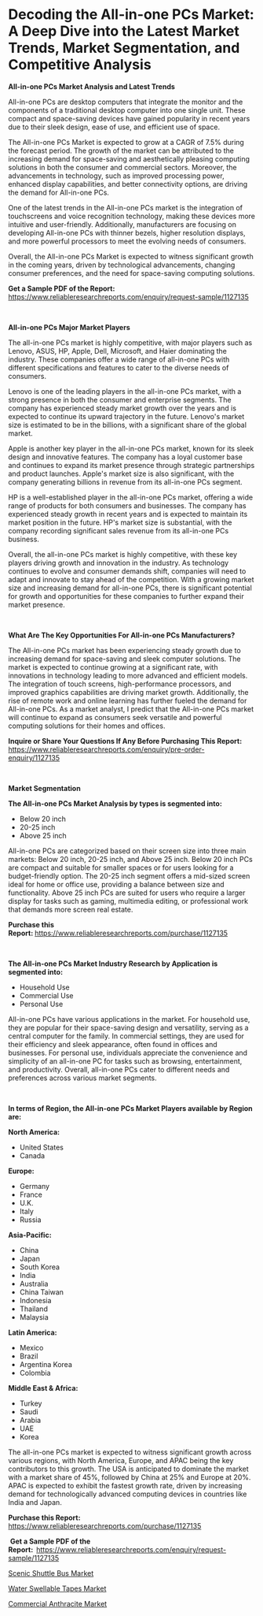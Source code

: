 <p><h1>Decoding the All-in-one PCs Market: A Deep Dive into the Latest Market Trends, Market Segmentation, and Competitive Analysis</h1></p><p><strong>All-in-one PCs Market Analysis and Latest Trends</strong></p>
<p><p>All-in-one PCs are desktop computers that integrate the monitor and the components of a traditional desktop computer into one single unit. These compact and space-saving devices have gained popularity in recent years due to their sleek design, ease of use, and efficient use of space.</p><p>The All-in-one PCs Market is expected to grow at a CAGR of 7.5% during the forecast period. The growth of the market can be attributed to the increasing demand for space-saving and aesthetically pleasing computing solutions in both the consumer and commercial sectors. Moreover, the advancements in technology, such as improved processing power, enhanced display capabilities, and better connectivity options, are driving the demand for All-in-one PCs.</p><p>One of the latest trends in the All-in-one PCs market is the integration of touchscreens and voice recognition technology, making these devices more intuitive and user-friendly. Additionally, manufacturers are focusing on developing All-in-one PCs with thinner bezels, higher resolution displays, and more powerful processors to meet the evolving needs of consumers.</p><p>Overall, the All-in-one PCs Market is expected to witness significant growth in the coming years, driven by technological advancements, changing consumer preferences, and the need for space-saving computing solutions.</p></p>
<p><strong>Get a Sample PDF of the Report:&nbsp;</strong> <a href="https://www.reliableresearchreports.com/enquiry/request-sample/1127135">https://www.reliableresearchreports.com/enquiry/request-sample/1127135</a></p>
<p>&nbsp;</p>
<p><strong>All-in-one PCs Major Market Players</strong></p>
<p><p>The all-in-one PCs market is highly competitive, with major players such as Lenovo, ASUS, HP, Apple, Dell, Microsoft, and Haier dominating the industry. These companies offer a wide range of all-in-one PCs with different specifications and features to cater to the diverse needs of consumers.</p><p>Lenovo is one of the leading players in the all-in-one PCs market, with a strong presence in both the consumer and enterprise segments. The company has experienced steady market growth over the years and is expected to continue its upward trajectory in the future. Lenovo's market size is estimated to be in the billions, with a significant share of the global market.</p><p>Apple is another key player in the all-in-one PCs market, known for its sleek design and innovative features. The company has a loyal customer base and continues to expand its market presence through strategic partnerships and product launches. Apple's market size is also significant, with the company generating billions in revenue from its all-in-one PCs segment.</p><p>HP is a well-established player in the all-in-one PCs market, offering a wide range of products for both consumers and businesses. The company has experienced steady growth in recent years and is expected to maintain its market position in the future. HP's market size is substantial, with the company recording significant sales revenue from its all-in-one PCs business.</p><p>Overall, the all-in-one PCs market is highly competitive, with these key players driving growth and innovation in the industry. As technology continues to evolve and consumer demands shift, companies will need to adapt and innovate to stay ahead of the competition. With a growing market size and increasing demand for all-in-one PCs, there is significant potential for growth and opportunities for these companies to further expand their market presence.</p></p>
<p>&nbsp;</p>
<p><strong>What Are The Key Opportunities For All-in-one PCs Manufacturers?</strong></p>
<p><p>The All-in-one PCs market has been experiencing steady growth due to increasing demand for space-saving and sleek computer solutions. The market is expected to continue growing at a significant rate, with innovations in technology leading to more advanced and efficient models. The integration of touch screens, high-performance processors, and improved graphics capabilities are driving market growth. Additionally, the rise of remote work and online learning has further fueled the demand for All-in-one PCs. As a market analyst, I predict that the All-in-one PCs market will continue to expand as consumers seek versatile and powerful computing solutions for their homes and offices.</p></p>
<p><strong>Inquire or Share Your Questions If Any Before Purchasing This Report:</strong> <a href="https://www.reliableresearchreports.com/enquiry/pre-order-enquiry/1127135">https://www.reliableresearchreports.com/enquiry/pre-order-enquiry/1127135</a></p>
<p>&nbsp;</p>
<p><strong>Market Segmentation</strong></p>
<p><strong>The All-in-one PCs Market Analysis by types is segmented into:</strong></p>
<p><ul><li>Below 20 inch</li><li>20-25 inch</li><li>Above 25 inch</li></ul></p>
<p><p>All-in-one PCs are categorized based on their screen size into three main markets: Below 20 inch, 20-25 inch, and Above 25 inch. Below 20 inch PCs are compact and suitable for smaller spaces or for users looking for a budget-friendly option. The 20-25 inch segment offers a mid-sized screen ideal for home or office use, providing a balance between size and functionality. Above 25 inch PCs are suited for users who require a larger display for tasks such as gaming, multimedia editing, or professional work that demands more screen real estate.</p></p>
<p><strong>Purchase this Report:&nbsp;</strong><a href="https://www.reliableresearchreports.com/purchase/1127135">https://www.reliableresearchreports.com/purchase/1127135</a></p>
<p>&nbsp;</p>
<p><strong>The All-in-one PCs Market Industry Research by Application is segmented into:</strong></p>
<p><ul><li>Household Use</li><li>Commercial Use</li><li>Personal Use</li></ul></p>
<p><p>All-in-one PCs have various applications in the market. For household use, they are popular for their space-saving design and versatility, serving as a central computer for the family. In commercial settings, they are used for their efficiency and sleek appearance, often found in offices and businesses. For personal use, individuals appreciate the convenience and simplicity of an all-in-one PC for tasks such as browsing, entertainment, and productivity. Overall, all-in-one PCs cater to different needs and preferences across various market segments.</p></p>
<p>&nbsp;</p>
<p><strong>In terms of Region, the All-in-one PCs Market Players available by Region are:</strong></p>
<p>
    <p> <strong> North America: </strong>
        <ul>
            <li>United States</li>
            <li>Canada</li>
        </ul>
        </p> 
    <p> <strong> Europe: </strong>
        <ul>
            <li>Germany</li>
            <li>France</li>
            <li>U.K.</li>
            <li>Italy</li>
            <li>Russia</li>
        </ul>
        </p> 
    <p> <strong> Asia-Pacific: </strong>
        <ul>
            <li>China</li>
            <li>Japan</li>
            <li>South Korea</li>
            <li>India</li>
            <li>Australia</li>
            <li>China Taiwan</li>
            <li>Indonesia</li>
            <li>Thailand</li>
            <li>Malaysia</li>
        </ul>
        </p> 
    <p> <strong> Latin America: </strong>
        <ul>
            <li>Mexico</li>
            <li>Brazil</li>
            <li>Argentina Korea</li>
            <li>Colombia</li>
        </ul>
        </p> 
    <p> <strong> Middle East & Africa: </strong>
        <ul>
            <li>Turkey</li>
            <li>Saudi</li>
            <li>Arabia</li>
            <li>UAE</li>
            <li>Korea</li>
        </ul>
    </p>
    </p>
<p><p>The all-in-one PCs market is expected to witness significant growth across various regions, with North America, Europe, and APAC being the key contributors to this growth. The USA is anticipated to dominate the market with a market share of 45%, followed by China at 25% and Europe at 20%. APAC is expected to exhibit the fastest growth rate, driven by increasing demand for technologically advanced computing devices in countries like India and Japan.</p></p>
<p><strong>Purchase this Report: </strong><a href="https://www.reliableresearchreports.com/purchase/1127135">https://www.reliableresearchreports.com/purchase/1127135</a></p>
<p>&nbsp;<strong>Get a Sample PDF of the Report:&nbsp;&nbsp;</strong><a href="https://www.reliableresearchreports.com/enquiry/request-sample/1127135">https://www.reliableresearchreports.com/enquiry/request-sample/1127135</a></p>
<p><strong></strong></p>
<p><p><a href="https://view.publitas.com/reportprime-1/scenic-shuttle-bus-market-furnish-information-about-market-size-market-share-market-dynamics-and-projections-spanning-from-2024-to-2031/">Scenic Shuttle Bus Market</a></p><p><a href="https://view.publitas.com/reportprime-1/water-swellable-tapes-market-analysis-examines-its-scope-on-growth-opportunities-and-forecasted-trends-spanning-from-2024-to-2031/">Water Swellable Tapes Market</a></p><p><a href="https://view.publitas.com/reportprime-1/commercial-anthracite-market-size-and-growth-market-segmentation-regional-and-country-breakdowns-and-market-trends-for-period-from-2024-2031/">Commercial Anthracite Market</a></p></p>